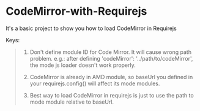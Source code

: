 CodeMirror-with-Requirejs
=========================

It's a basic project to show you how to load CodeMirror in Requirejs

Keys:
>
>1.  Don't define module ID for Code Mirror. It will cause wrong path problem.
>     e.g.: after defining 'codeMirror': '../path/to/codeMirror', the mode js loader doesn't work properly. 
>
>2.   CodeMirror is already in AMD module, so baseUrl you defined in your requirejs.config() will affect its mode modules.
>
>3.  Best way to load CodeMirror in requirejs is just to use the path to mode module relative to baseUrl. 

